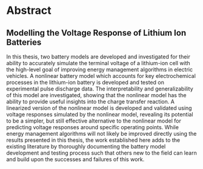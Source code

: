 # Abstract
## Modelling the Voltage Response of Lithium Ion Batteries

In this thesis, two battery models are developed and investigated for their ability to accurately simulate the terminal voltage of a lithium-ion cell with the high-level goal of improving energy management algorithms in electric vehicles. A nonlinear battery model which accounts for key electrochemical processes in the lithium-ion battery is developed and tested on experimental pulse discharge data. The interpretability and generalizability of this model are investigated, showing that the nonlinear model has the ability to provide useful insights into the charge transfer reaction. A linearized version of the nonlinear model is developed and validated using voltage responses simulated by the nonlinear model, revealing its potential to be a simpler, but still effective alternative to the nonlinear model for predicting voltage responses around specific operating points. While energy management algorithms will not likely be improved directly using the results presented in this thesis, the work established here adds to the existing literature by thoroughly documenting the battery model development and testing process such that others new to the field can learn and build upon the successes and failures of this work. 
